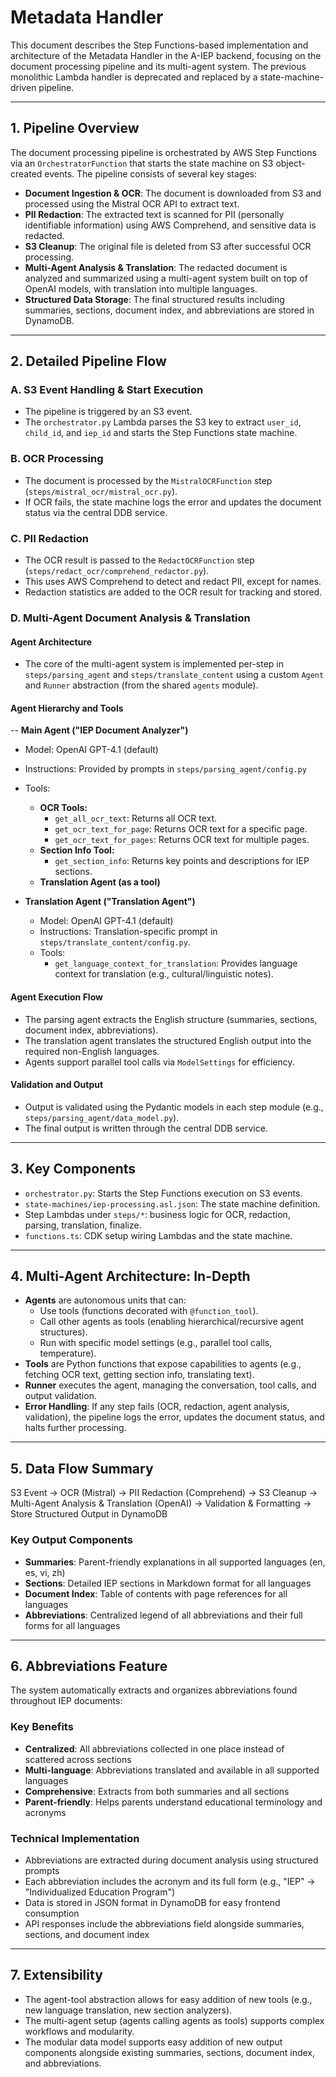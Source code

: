 # Metadata Handler

This document describes the Step Functions-based implementation and architecture of the Metadata Handler in the A-IEP backend, focusing on the document processing pipeline and its multi-agent system. The previous monolithic Lambda handler is deprecated and replaced by a state-machine-driven pipeline.

---

## 1. Pipeline Overview

The document processing pipeline is orchestrated by AWS Step Functions via an `OrchestratorFunction` that starts the state machine on S3 object-created events. The pipeline consists of several key stages:

- **Document Ingestion & OCR**: The document is downloaded from S3 and processed using the Mistral OCR API to extract text.
- **PII Redaction**: The extracted text is scanned for PII (personally identifiable information) using AWS Comprehend, and sensitive data is redacted.
- **S3 Cleanup**: The original file is deleted from S3 after successful OCR processing.
- **Multi-Agent Analysis & Translation**: The redacted document is analyzed and summarized using a multi-agent system built on top of OpenAI models, with translation into multiple languages.
- **Structured Data Storage**: The final structured results including summaries, sections, document index, and abbreviations are stored in DynamoDB.

---

## 2. Detailed Pipeline Flow

### A. S3 Event Handling & Start Execution
- The pipeline is triggered by an S3 event.
- The `orchestrator.py` Lambda parses the S3 key to extract `user_id`, `child_id`, and `iep_id` and starts the Step Functions state machine.

### B. OCR Processing
- The document is processed by the `MistralOCRFunction` step (`steps/mistral_ocr/mistral_ocr.py`).
- If OCR fails, the state machine logs the error and updates the document status via the central DDB service.

### C. PII Redaction
- The OCR result is passed to the `RedactOCRFunction` step (`steps/redact_ocr/comprehend_redactor.py`).
- This uses AWS Comprehend to detect and redact PII, except for names.
- Redaction statistics are added to the OCR result for tracking and stored.

### D. Multi-Agent Document Analysis & Translation

#### Agent Architecture
- The core of the multi-agent system is implemented per-step in `steps/parsing_agent` and `steps/translate_content` using a custom `Agent` and `Runner` abstraction (from the shared `agents` module).

#### Agent Hierarchy and Tools
-- **Main Agent ("IEP Document Analyzer")**
  - Model: OpenAI GPT-4.1 (default)
  - Instructions: Provided by prompts in `steps/parsing_agent/config.py`
  - Tools:
    - **OCR Tools:**
      - `get_all_ocr_text`: Returns all OCR text.
      - `get_ocr_text_for_page`: Returns OCR text for a specific page.
      - `get_ocr_text_for_pages`: Returns OCR text for multiple pages.
    - **Section Info Tool:**
      - `get_section_info`: Returns key points and descriptions for IEP sections.
    - **Translation Agent (as a tool)**

- **Translation Agent ("Translation Agent")**
  - Model: OpenAI GPT-4.1 (default)
  - Instructions: Translation-specific prompt in `steps/translate_content/config.py`.
  - Tools:
    - `get_language_context_for_translation`: Provides language context for translation (e.g., cultural/linguistic notes).

#### Agent Execution Flow
- The parsing agent extracts the English structure (summaries, sections, document index, abbreviations).
- The translation agent translates the structured English output into the required non-English languages.
- Agents support parallel tool calls via `ModelSettings` for efficiency.

#### Validation and Output
- Output is validated using the Pydantic models in each step module (e.g., `steps/parsing_agent/data_model.py`).
- The final output is written through the central DDB service.

---

## 3. Key Components

- `orchestrator.py`: Starts the Step Functions execution on S3 events.
- `state-machines/iep-processing.asl.json`: The state machine definition.
- Step Lambdas under `steps/*`: business logic for OCR, redaction, parsing, translation, finalize.
- `functions.ts`: CDK setup wiring Lambdas and the state machine.

---

## 4. Multi-Agent Architecture: In-Depth

- **Agents** are autonomous units that can:
  - Use tools (functions decorated with `@function_tool`).
  - Call other agents as tools (enabling hierarchical/recursive agent structures).
  - Run with specific model settings (e.g., parallel tool calls, temperature).
- **Tools** are Python functions that expose capabilities to agents (e.g., fetching OCR text, getting section info, translating text).
- **Runner** executes the agent, managing the conversation, tool calls, and output validation.
- **Error Handling**: If any step fails (OCR, redaction, agent analysis, validation), the pipeline logs the error, updates the document status, and halts further processing.

---

## 5. Data Flow Summary

S3 Event → OCR (Mistral) → PII Redaction (Comprehend) → S3 Cleanup → Multi-Agent Analysis & Translation (OpenAI) → Validation & Formatting → Store Structured Output in DynamoDB

### Key Output Components
- **Summaries**: Parent-friendly explanations in all supported languages (en, es, vi, zh)
- **Sections**: Detailed IEP sections in Markdown format for all languages
- **Document Index**: Table of contents with page references for all languages  
- **Abbreviations**: Centralized legend of all abbreviations and their full forms for all languages

---

## 6. Abbreviations Feature

The system automatically extracts and organizes abbreviations found throughout IEP documents:

### Key Benefits
- **Centralized**: All abbreviations collected in one place instead of scattered across sections
- **Multi-language**: Abbreviations translated and available in all supported languages
- **Comprehensive**: Extracts from both summaries and all sections
- **Parent-friendly**: Helps parents understand educational terminology and acronyms

### Technical Implementation
- Abbreviations are extracted during document analysis using structured prompts
- Each abbreviation includes the acronym and its full form (e.g., "IEP" → "Individualized Education Program")
- Data is stored in JSON format in DynamoDB for easy frontend consumption
- API responses include the abbreviations field alongside summaries, sections, and document index

---

## 7. Extensibility

- The agent-tool abstraction allows for easy addition of new tools (e.g., new language translation, new section analyzers).
- The multi-agent setup (agents calling agents as tools) supports complex workflows and modularity.
- The modular data model supports easy addition of new output components alongside existing summaries, sections, document index, and abbreviations. 